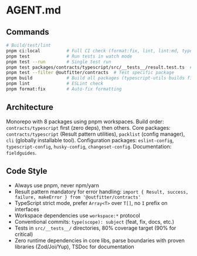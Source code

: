 # AGENT.md

## Commands

```bash
# Build/test/lint
pnpm ci:local          # Full CI check (format:fix, lint, lint:md, type-check, tests)
pnpm test              # Run tests in watch mode
pnpm test --run        # Single test run
pnpm test packages/contracts/typescript/src/__tests__/result.test.ts  # Single test file
pnpm test --filter @outfitter/contracts  # Test specific package
pnpm build             # Build all packages (typescript-utils builds first)
pnpm lint              # ESLint check
pnpm format:fix        # Auto-fix formatting
```

## Architecture

Monorepo with 8 packages using pnpm workspaces. Build order:
`contracts/typescript` first (zero deps), then others. Core packages:
`contracts/typescript` (Result pattern utilities), `packlist` (config manager),
`cli` (globally installable tool). Configuration packages: `eslint-config`,
`typescript-config`, `husky-config`, `changeset-config`. Documentation:
`fieldguides`.

## Code Style

- Always use pnpm, never npm/yarn
- Result pattern mandatory for error handling:
  `import { Result, success, failure, makeError } from '@outfitter/contracts'`
- TypeScript strict mode, prefer `Array<T>` over `T[]`, no `I` prefix on
  interfaces
- Workspace dependencies use `workspace:*` protocol
- Conventional commits: `type(scope): subject` (feat, fix, docs, etc.)
- Tests in `src/__tests__/` directories, 80% coverage target (90% for critical)
- Zero runtime dependencies in core libs, parse boundaries with proven libraries
  (Zod/Joi/Yup), TSDoc for documentation
